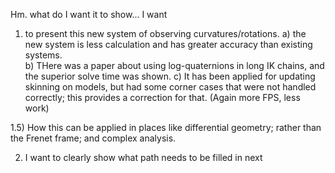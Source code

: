 
Hm. what do I want it to show...
I want 
  1) to present this new system of observing curvatures/rotations.
    a) the new system is less calculation and has greater accuracy than existing systems.  
    b) THere was a paper about using log-quaternions in long IK chains, and the superior solve time was shown.
    c) It has been applied for updating skinning on models, but had some corner cases that were not handled correctly; this provides a correction for that. (Again more FPS, less work)

  1.5) How this can be applied in places like differential geometry; rather than the Frenet frame; and complex analysis.

  2) I want to clearly show what path needs to be filled in next

